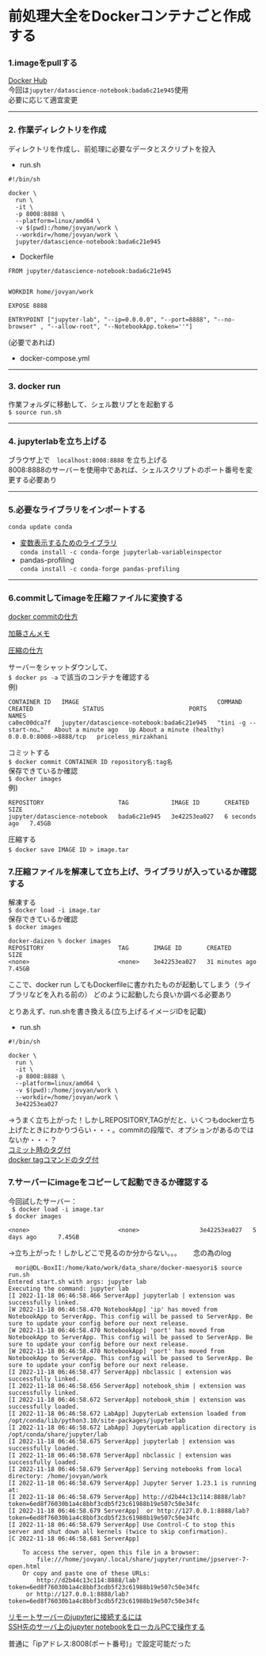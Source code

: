 # 前処理大全をDockerコンテナごと作成する  

### **1.imageをpullする**
[Docker Hub](https://hub.docker.com/r/jupyter/datascience-notebook/tags)  
今回は```jupyter/datascience-notebook:bada6c21e945```使用  
必要に応じて適宜変更

***  

### **2. 作業ディレクトリを作成**  
ディレクトリを作成し、前処理に必要なデータとスクリプトを投入  
  
  * run.sh  
```
#!/bin/sh

docker \
  run \
  -it \
  -p 8008:8888 \
  --platform=linux/amd64 \
  -v $(pwd):/home/jovyan/work \
  --workdir=/home/jovyan/work \
  jupyter/datascience-notebook:bada6c21e945
  ```
  * Dockerfile  
  ```
FROM jupyter/datascience-notebook:bada6c21e945


WORKDIR home/jovyan/work

EXPOSE 8888

ENTRYPOINT ["jupyter-lab", "--ip=0.0.0.0", "--port=8888", "--no-browser" , "--allow-root", "--NotebookApp.token=''"]
```
  (必要であれば)  
  * docker-compose.yml  

***  

### **3. docker run**  

作業フォルダに移動して、シェル数リプとを起動する  
```$ source run.sh```  
***
### **4. jupyterlabを立ち上げる**

ブラウザ上で　`localhost:8008:8888` を立ち上げる  
8008:8888のサーバーを使用中であれば、シェルスクリプトのポート番号を変更する必要あり  
  
***  

 ### **5.必要なライブラリをインポートする**  
```conda update conda```  
* [変数表示するためのライブラリ](https://github.com/lckr/jupyterlab-variableInspector)    
  ```conda install -c conda-forge jupyterlab-variableinspector```  
* pandas-profiling  
  ```conda install -c conda-forge pandas-profiling```  


***
 ### **6.commitしてimageを圧縮ファイルに変換する**  
 [docker commitの仕方](https://www.hobby-happymylife.com/環境構築/docker_package_save/)　　

[加藤さんメモ](https://riken-share.ent.box.com/notes/803741575708)    

[圧縮の仕方](https://qiita.com/leomaro7/items/e5474e67a8e41536f0ff)  

 サーバーをシャットダウンして、  
 ```$ docker ps -a```
 で該当のコンテナを確認する  
 例)
 ```
CONTAINER ID   IMAGE                                       COMMAND                  CREATED              STATUS                        PORTS                    NAMES
ca0ec00dca7f   jupyter/datascience-notebook:bada6c21e945   "tini -g -- start-no…"   About a minute ago   Up About a minute (healthy)   0.0.0.0:8008->8888/tcp   priceless_mirzakhani
```
コミットする  
```$ docker commit CONTAINER ID repository名:tag名 ```  
保存できているか確認  
```$ docker images```  
例)  
```
REPOSITORY                     TAG            IMAGE ID       CREATED         SIZE
jupyter/datascience-notebook   bada6c21e945   3e42253ea027   6 seconds ago   7.45GB
```
圧縮する  
```$ docker save IMAGE ID > image.tar``` 　

 ### **7.圧縮ファイルを解凍して立ち上げ、ライブラリが入っているか確認する**  

解凍する  
```$ docker load -i image.tar```  
保存できているか確認  
```$ docker images``` 
```
docker-daizen % docker images
REPOSITORY                     TAG       IMAGE ID       CREATED          SIZE
<none>                         <none>    3e42253ea027   31 minutes ago   7.45GB
```

ここで、docker run してもDockerfileに書かれたものが起動してしまう（ライブラリなどを入れる前の）
どのように起動したら良いか調べる必要あり

とりあえず、run.shを書き換える(立ち上げるイメージIDを記載)    
  * run.sh  
```
#!/bin/sh

docker \
  run \
  -it \
  -p 8008:8888 \
  --platform=linux/amd64 \
  -v $(pwd):/home/jovyan/work \
  --workdir=/home/jovyan/work \
  3e42253ea027
  ```  

→うまく立ち上がった！しかしREPOSITORY,TAGが<none>だと、いくつもdocker立ち上げたときにわかりづらい・・・。commitの段階で、オプションがあるのではないか・・・？  
[コミット時のタグ付](https://zenn.dev/suiudou/articles/9493fa8c4c7369)  
[docker tagコマンドのタグ付](https://www.memotansu.jp/docker/657/)  

 ### **7.サーバーにimageをコピーして起動できるか確認する**  
 今回試したサーバー：  
``` $ docker load -i image.tar```  
```$ docker images```   
```REPOSITORY                     TAG                    IMAGE ID       CREATED         SIZE
<none>                         <none>                 3e42253ea027   5 days ago      7.45GB
```  
→立ち上がった！しかしどこで見るのか分からない。。。　　
念の為のlog
```
  mori@DL-BoxII:/home/kato/work/data_share/docker-maesyori$ source run.sh
Entered start.sh with args: jupyter lab
Executing the command: jupyter lab
[I 2022-11-18 06:46:58.466 ServerApp] jupyterlab | extension was successfully linked.
[W 2022-11-18 06:46:58.470 NotebookApp] 'ip' has moved from NotebookApp to ServerApp. This config will be passed to ServerApp. Be sure to update your config before our next release.
[W 2022-11-18 06:46:58.470 NotebookApp] 'port' has moved from NotebookApp to ServerApp. This config will be passed to ServerApp. Be sure to update your config before our next release.
[W 2022-11-18 06:46:58.470 NotebookApp] 'port' has moved from NotebookApp to ServerApp. This config will be passed to ServerApp. Be sure to update your config before our next release.
[I 2022-11-18 06:46:58.477 ServerApp] nbclassic | extension was successfully linked.
[I 2022-11-18 06:46:58.656 ServerApp] notebook_shim | extension was successfully linked.
[I 2022-11-18 06:46:58.672 ServerApp] notebook_shim | extension was successfully loaded.
[I 2022-11-18 06:46:58.672 LabApp] JupyterLab extension loaded from /opt/conda/lib/python3.10/site-packages/jupyterlab
[I 2022-11-18 06:46:58.672 LabApp] JupyterLab application directory is /opt/conda/share/jupyter/lab
[I 2022-11-18 06:46:58.675 ServerApp] jupyterlab | extension was successfully loaded.
[I 2022-11-18 06:46:58.678 ServerApp] nbclassic | extension was successfully loaded.
[I 2022-11-18 06:46:58.679 ServerApp] Serving notebooks from local directory: /home/jovyan/work
[I 2022-11-18 06:46:58.679 ServerApp] Jupyter Server 1.23.1 is running at:
[I 2022-11-18 06:46:58.679 ServerApp] http://d2b44c13c114:8888/lab?token=6ed8f76030b1a4c8bbf3cdb5f23c61988b19e507c50e34fc
[I 2022-11-18 06:46:58.679 ServerApp]  or http://127.0.0.1:8888/lab?token=6ed8f76030b1a4c8bbf3cdb5f23c61988b19e507c50e34fc
[I 2022-11-18 06:46:58.679 ServerApp] Use Control-C to stop this server and shut down all kernels (twice to skip confirmation).
[C 2022-11-18 06:46:58.681 ServerApp]

    To access the server, open this file in a browser:
        file:///home/jovyan/.local/share/jupyter/runtime/jpserver-7-open.html
    Or copy and paste one of these URLs:
        http://d2b44c13c114:8888/lab?token=6ed8f76030b1a4c8bbf3cdb5f23c61988b19e507c50e34fc
     or http://127.0.0.1:8888/lab?token=6ed8f76030b1a4c8bbf3cdb5f23c61988b19e507c50e34fc
```  

[リモートサーバーのjupyterに接続するには](https://www.servernote.net/article.cgi?id=connect-remote-jupyter-notebook)  
[SSH先のサーバ上のjupyter notebookをローカルPCで操作する](https://sishida21.github.io/2019/12/12/remote-jupyter-notebook/)  

普通に「ipアドレス:8008(ポート番号)」で設定可能だった  
